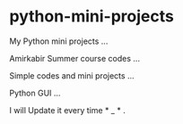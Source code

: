 # python-mini-projects
My Python mini projects ...

Amirkabir Summer course codes ...

Simple codes and mini projects ...

Python GUI ...

I will Update it every time * _ * . 
